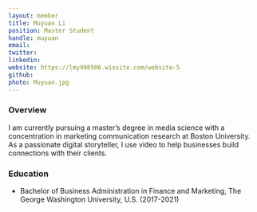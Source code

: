 ```yaml
---
layout: member
title: Muyuan Li
position: Master Student 
handle: muyuan
email: 
twitter:
linkedin: 
website: https://lmy990506.wixsite.com/website-5
github:
photo: Muyuan.jpg
---
```


### Overview
I am currently pursuing a master’s degree in media science with a concentration in marketing communication research at Boston University. As a passionate digital storyteller, I use video to help businesses build connections with their clients.

### Education
- Bachelor of Business Administration in Finance and Marketing, The George Washington University, U.S. (2017-2021)